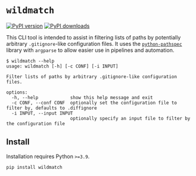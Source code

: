 # `wildmatch`

[![PyPI version](https://img.shields.io/pypi/v/wildmatch.svg?logo=pypi&style=flat-square)](https://pypi.org/project/wildmatch/)
[![PyPI downloads](https://img.shields.io/pypi/dm/wildmatch?style=flat-square)](https://pypistats.org/packages/wildmatch)



This CLI tool is intended to assist in filtering lists of paths by potentially arbitrary `.gitignore`-like configuration
files. It uses the [`python-pathspec`](https://github.com/cpburnz/python-path-specification) library with `argparse` to
allow easier use in pipelines and automation.

```shell
$ wildmatch --help
usage: wildmatch [-h] [-c CONF] [-i INPUT]

Filter lists of paths by arbitrary .gitignore-like configuration files.

options:
  -h, --help            show this help message and exit
  -c CONF, --conf CONF  optionally set the configuration file to filter by, defaults to .diffignore
  -i INPUT, --input INPUT
                        optionally specify an input file to filter by the configuration file
```

## Install

Installation requires Python `>=3.9`.

```shell
pip install wildmatch
```